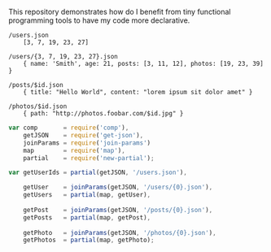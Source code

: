 This repository demonstrates how do I benefit from tiny functional programming tools to 
have my code more declarative.

```
/users.json
    [3, 7, 19, 23, 27]
    
/users/{3, 7, 19, 23, 27}.json
    { name: 'Smith', age: 21, posts: [3, 11, 12], photos: [19, 23, 39] }
    
/posts/$id.json
    { title: "Hello World", content: "lorem ipsum sit dolor amet" }
    
/photos/$id.json
    { path: "http://photos.foobar.com/$id.jpg" }
```

```js
var comp       = require('comp'),
    getJSON    = require('get-json'),
    joinParams = require('join-params')
    map        = require('map'),
    partial    = require('new-partial');
```

```js
var getUserIds = partial(getJSON, '/users.json'),

    getUser    = joinParams(getJSON, '/users/{0}.json'),
    getUsers   = partial(map, getUser),
    
    getPost    = joinParams(getJSON, '/posts/{0}.json'),
    getPosts   = partial(map, getPost),
    
    getPhoto   = joinParams(getJSON, '/photos/{0}.json'),
    getPhotos  = partial(map, getPhoto);
```
